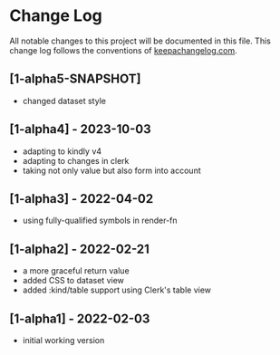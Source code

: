 # Change Log
All notable changes to this project will be documented in this file. This change log follows the conventions of [keepachangelog.com](http://keepachangelog.com/).

## [1-alpha5-SNAPSHOT]
- changed dataset style


## [1-alpha4] - 2023-10-03
- adapting to kindly v4
- adapting to changes in clerk
- taking not only value but also form into account

## [1-alpha3] - 2022-04-02
- using fully-qualified symbols in render-fn

## [1-alpha2] - 2022-02-21
- a more graceful return value
- added CSS to dataset view
- added :kind/table support using Clerk's table view

## [1-alpha1] - 2022-02-03
- initial working version
